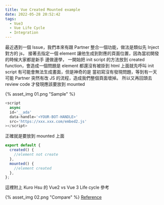 ```yaml
---
title: Vue Created Mounted example
date: 2022-05-28 20:52:42
tags:
  - Vue3
  - Vue Life Cycle
  - Integration
---
```


最近遇到一個 Issue，我們本來有跟 Partner 整合一個功能，做法是類似先 Inject 對方的 js，
接著去指定一個 element 讓他生成到對應的頁面位置，因為當初開發的時候大家都是新手 邊做邊學，
一開始把 init script 的方法放到 created function，會造成一個問題是 element 都還沒有被掛到 html 上面就先呼叫 init script
有可能會無法生成畫面，但是神奇的是 當初寫沒有發現問題，等到有一天可能 Partner 突然有改 JS 的流程，造成我們整個頁面壞掉。
所以又再回頭去 review code 才發現應該要放到 mounted

{% asset_img 01.png "Sample" %}

```javascript
<script
  async
  id='__ada'
  data-handle='<YOUR-BOT-HANDLE>'
  src='https://xxx.xxx.com/embed2.js'
></script>
```

正確就是要放到 mounted 上面

```javascript
export default {
  created() {
    //element not create
  },
  mounted() {
    //element created
  },
};
```

這裡附上 Kuro Hsu 的 Vue2 vs Vue 3 Life cycle 參考

{% asset_img 02.png "Compare" %}
[Reference](https://book.vue.tw/CH1/1-7-lifecycle.html)
